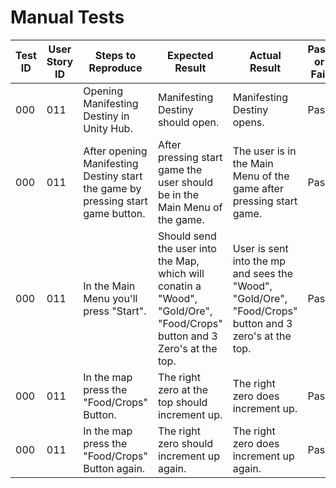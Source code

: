 # Manual Tests


| Test ID | User Story ID | Steps to Reproduce | Expected Result | Actual Result | Pass or Fail |
|----------------|---------------|-------------|---------------------|--------|--------|
|            000 |           011 | Opening Manifesting Destiny in Unity Hub. | Manifesting Destiny should open. | Manifesting Destiny opens. | Pass |
|            000 |           011 | After opening Manifesting Destiny start the game by pressing start game button. | After pressing start game the user should be in the Main Menu of the game. | The user is in the Main Menu of the game after pressing start game. | Pass |
|            000 |           011 | In the Main Menu you'll press "Start". | Should send the user into the Map, which will conatin a "Wood", "Gold/Ore", "Food/Crops" button and 3 Zero's at the top. | User is sent into the mp and sees the "Wood", "Gold/Ore", "Food/Crops" button and 3 zero's at the top. | Pass |
|            000 |           011 | In the map press the "Food/Crops" Button. | The right zero at the top should increment up. | The right zero does increment up. | Pass |
|            000 |           011 | In the map press the "Food/Crops" Button again. | The right zero should increment up again. | The right zero does increment up again. | Pass |
